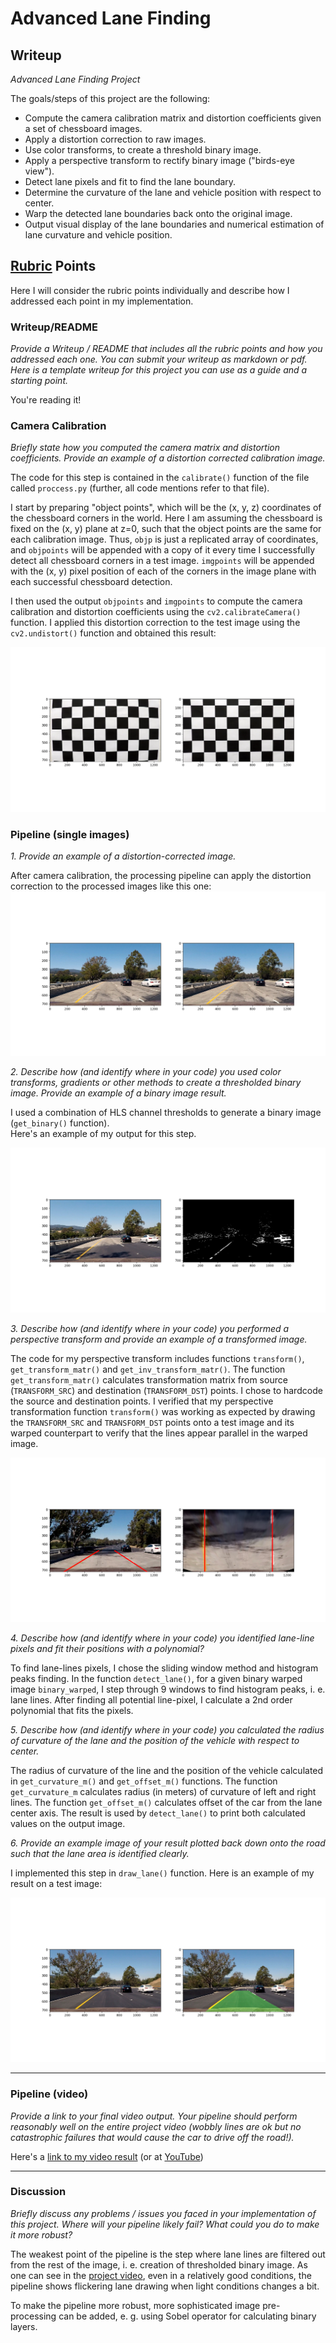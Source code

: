 # Advanced Lane Finding

## Writeup

*Advanced Lane Finding Project*

The goals/steps of this project are the following:

* Compute the camera calibration matrix and distortion coefficients given a set of chessboard images.
* Apply a distortion correction to raw images.
* Use color transforms, to create a threshold binary image.
* Apply a perspective transform to rectify binary image ("birds-eye view").
* Detect lane pixels and fit to find the lane boundary.
* Determine the curvature of the lane and vehicle position with respect to center.
* Warp the detected lane boundaries back onto the original image.
* Output visual display of the lane boundaries and numerical estimation of lane curvature and vehicle position.

[//]: # (Image References)

[image1]: ./images/undistort_output.png "Undistorted"
[image2]: ./images/undistorted_example.png "Undistorted"
[image3]: ./images/binary_combo.png "Binary Example"
[image4]: ./images/transformed.png "Road Transformed"
[image5]: ./images/color_fit_lines.png "Fit Visual"
[video1]: ./project_video.mp4 "Video"

## [Rubric](https://review.udacity.com/#!/rubrics/571/view) Points

Here I will consider the rubric points individually and describe how I addressed each point in my implementation.  

### Writeup/README

*Provide a Writeup / README that includes all the rubric points and how you addressed each one. You can submit your writeup as markdown or pdf. Here is a template writeup for this project you can use as a guide and a starting point.*

You're reading it!

### Camera Calibration

*Briefly state how you computed the camera matrix and distortion coefficients. Provide an example of a distortion corrected calibration image.*

The code for this step is contained in the `calibrate()` function of the file called `proccess.py` (further, all code mentions refer to that file).  

I start by preparing "object points", which will be the (x, y, z) coordinates of the chessboard corners in the world. Here I am assuming the chessboard is fixed on the (x, y) plane at z=0, such that the object points are the same for each calibration image.  Thus, `objp` is just a replicated array of coordinates, and `objpoints` will be appended with a copy of it every time I successfully detect all chessboard corners in a test image.  `imgpoints` will be appended with the (x, y) pixel position of each of the corners in the image plane with each successful chessboard detection.  

I then used the output `objpoints` and `imgpoints` to compute the camera calibration and distortion coefficients using the `cv2.calibrateCamera()` function.
I applied this distortion correction to the test image using the `cv2.undistort()` function and obtained this result: 

![Undistorted][image1]

### Pipeline (single images)

*1. Provide an example of a distortion-corrected image.*

After camera calibration, the processing pipeline can apply the distortion correction to the processed images like this one:
![Undistorted][image2]

*2. Describe how (and identify where in your code) you used color transforms, gradients or other methods to create a thresholded binary image.  Provide an example of a binary image result.*

I used a combination of HLS channel thresholds to generate a binary image (`get_binary()` function).  
Here's an example of my output for this step.

![Binary example][image3]

*3. Describe how (and identify where in your code) you performed a perspective transform and provide an example of a transformed image.*

The code for my perspective transform includes functions `transform()`, `get_transform_matr()` and `get_inv_transform_matr()`.
The function `get_transform_matr()` calculates transformation matrix from source (`TRANSFORM_SRC`) and destination (`TRANSFORM_DST`) points.
I chose to hardcode the source and destination points. 
I verified that my perspective transformation function `transform()` was working as expected by drawing the `TRANSFORM_SRC` and `TRANSFORM_DST` points onto a test image and its warped counterpart to verify that the lines appear parallel in the warped image.

![Perspective transformation][image4]

*4. Describe how (and identify where in your code) you identified lane-line pixels and fit their positions with a polynomial?*

To find lane-lines pixels, I chose the sliding window method and histogram peaks finding. 
In the function `detect_lane()`, for a given binary warped image `binary_warped`, I step through 9 windows to find histogram peaks, i. e. lane lines.
After finding all potential line-pixel, I calculate a 2nd order polynomial that fits the pixels.   

*5. Describe how (and identify where in your code) you calculated the radius of curvature of the lane and the position of the vehicle with respect to center.*

The radius of curvature of the line and the position of the vehicle calculated in `get_curvature_m()` and `get_offset_m()` functions. 
The function `get_curvature_m` calculates radius (in meters) of curvature of left and right lines.
The function `get_offset_m()` calculates offset of the car from the lane center axis.
The result is used by `detect_lane()` to print both calculated values on the output image.

*6. Provide an example image of your result plotted back down onto the road such that the lane area is identified clearly.*

I implemented this step in `draw_lane()` function.
Here is an example of my result on a test image:

![Final result][image5]

---

### Pipeline (video)

*Provide a link to your final video output.  Your pipeline should perform reasonably well on the entire project video (wobbly lines are ok but no catastrophic failures that would cause the car to drive off the road!).*

Here's a [link to my video result](./project_video.mp4) (or at [YouTube](https://youtu.be/2buaf-LOxtM))

---

### Discussion

*Briefly discuss any problems / issues you faced in your implementation of this project.  Where will your pipeline likely fail?  What could you do to make it more robust?*

The weakest point of the pipeline is the step where lane lines are filtered out from the rest of the image, i. e. creation of thresholded binary image.
As one can see in the [project video](./project_video.mp4), even in a relatively good conditions, the pipeline shows flickering lane drawing when light conditions changes a bit.

To make the pipeline more robust, more sophisticated image pre-processing can be added, e. g. using Sobel operator for calculating binary layers.  

  
